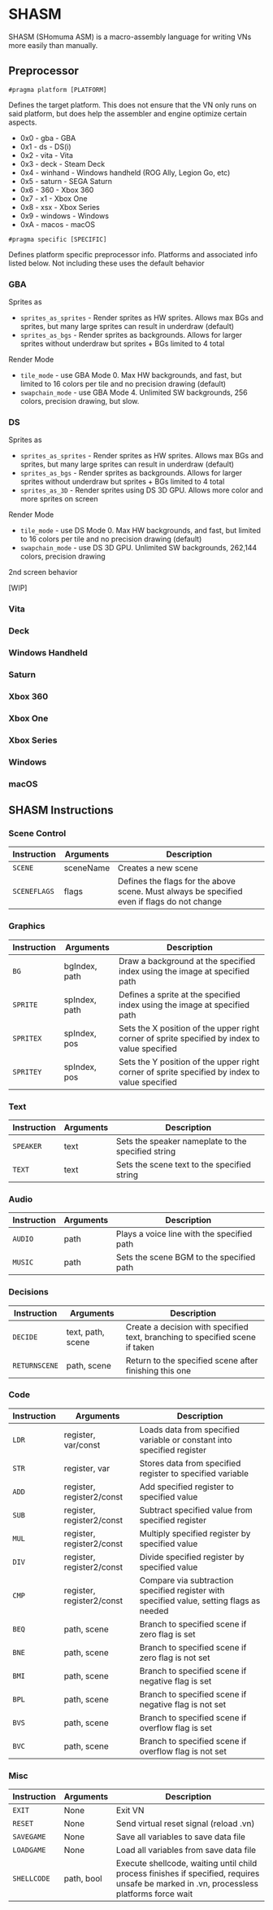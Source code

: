 # SHASM

SHASM (SHomuma ASM) is a macro-assembly language for writing VNs more easily than manually.

## Preprocessor

`#pragma platform [PLATFORM]`

Defines the target platform.  This does not ensure that the VN only runs on said platform, but does help the assembler and engine optimize certain aspects.

* 0x0 - gba - GBA
* 0x1 - ds - DS(i)
* 0x2 - vita - Vita
* 0x3 - deck - Steam Deck
* 0x4 - winhand - Windows handheld (ROG Ally, Legion Go, etc)
* 0x5 - saturn - SEGA Saturn
* 0x6 - 360 - Xbox 360
* 0x7 - x1 - Xbox One
* 0x8 - xsx - Xbox Series
* 0x9 - windows - Windows
* 0xA - macos - macOS

`#pragma specific [SPECIFIC]`

Defines platform specific preprocessor info.  Platforms and associated info listed below.  Not including these uses the default behavior

### GBA

Sprites as

* `sprites_as_sprites` - Render sprites as HW sprites.  Allows max BGs and sprites, but many large sprites can result in underdraw (default)
* `sprites_as_bgs` - Render sprites as backgrounds.  Allows for larger sprites without underdraw but sprites + BGs limited to 4 total

Render Mode

* `tile_mode` - use GBA Mode 0.  Max HW backgrounds, and fast, but limited to 16 colors per tile and no precision drawing (default)
* `swapchain_mode` - use GBA Mode 4.  Unlimited SW backgrounds, 256 colors, precision drawing, but slow.



### DS

Sprites as

* `sprites_as_sprites` - Render sprites as HW sprites.  Allows max BGs and sprites, but many large sprites can result in underdraw (default)
* `sprites_as_bgs` - Render sprites as backgrounds.  Allows for larger sprites without underdraw but sprites + BGs limited to 4 total
* `sprites_as_3D` - Render sprites using DS 3D GPU.  Allows more color and more sprites on screen

Render Mode

* `tile_mode` - use DS Mode 0.  Max HW backgrounds, and fast, but limited to 16 colors per tile and no precision drawing (default)
* `swapchain_mode` - use DS 3D GPU.  Unlimited SW backgrounds, 262,144 colors, precision drawing

2nd screen behavior

[WIP]

### Vita




### Deck





### Windows Handheld





### Saturn





### Xbox 360





### Xbox One





### Xbox Series





### Windows





### macOS






## SHASM Instructions

### Scene Control

Instruction | Arguments | Description
|--|--|--|
`SCENE` | sceneName | Creates a new scene
`SCENEFLAGS` | flags | Defines the flags for the above scene.  Must always be specified even if flags do not change

### Graphics

Instruction | Arguments | Description
|--|--|--|
`BG` | bgIndex, path | Draw a background at the specified index using the image at specified path
`SPRITE` | spIndex, path | Defines a sprite at the specified index using the image at specified path
`SPRITEX` | spIndex, pos | Sets the X position of the upper right corner of sprite specified by index to value specified
`SPRITEY` | spIndex, pos | Sets the Y position of the upper right corner of sprite specified by index to value specified

### Text

Instruction | Arguments | Description
|--|--|--|
`SPEAKER` | text | Sets the speaker nameplate to the specified string
`TEXT` | text | Sets the scene text to the specified string

### Audio

Instruction | Arguments | Description
|--|--|--|
`AUDIO` | path | Plays a voice line with the specified path
`MUSIC` | path | Sets the scene BGM to the specified path

### Decisions

Instruction | Arguments | Description
|--|--|--|
`DECIDE` | text, path, scene | Create a decision with specified text, branching to specified scene if taken
`RETURNSCENE` | path, scene | Return to the specified scene after finishing this one

### Code
Instruction | Arguments | Description
|--|--|--|
`LDR` | register, var/const | Loads data from specified variable or constant into specified register
`STR` | register, var | Stores data from specified register to specified variable
`ADD` | register, register2/const | Add specified register to specified value
`SUB` | register, register2/const | Subtract specified value from specified register
`MUL` | register, register2/const | Multiply specified register by specified value
`DIV` | register, register2/const | Divide specified register by specified value
`CMP` | register, register2/const | Compare via subtraction specified register with specified value, setting flags as needed
`BEQ` | path, scene | Branch to specified scene if zero flag is set
`BNE` | path, scene | Branch to specified scene if zero flag is not set
`BMI` | path, scene | Branch to specified scene if negative flag is set
`BPL` | path, scene | Branch to specified scene if negative flag is not set
`BVS` | path, scene | Branch to specified scene if overflow flag is set
`BVC` | path, scene | Branch to specified scene if overflow flag is not set

### Misc

Instruction | Arguments | Description
|--|--|--|
`EXIT` | None | Exit VN
`RESET` | None | Send virtual reset signal (reload .vn)
`SAVEGAME` | None | Save all variables to save data file
`LOADGAME` | None | Load all variables from save data file
`SHELLCODE` | path, bool | Execute shellcode, waiting until child process finishes if specified, requires unsafe be marked in .vn, processless platforms force wait
